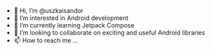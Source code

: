 - 👋 Hi, I’m @uszkaisandor
- 👀 I’m interested in Android development
- 🌱 I’m currently learning Jetpack Compose
- 💞️ I’m looking to collaborate on exciting and useful Android libraries
- 📫 How to reach me ...

<!---
uszkaisandor/uszkaisandor is a ✨ special ✨ repository because its `README.md` (this file) appears on your GitHub profile.
You can click the Preview link to take a look at your changes.
--->
